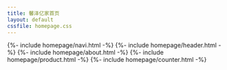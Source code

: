 ```yaml
---
title: 馨泽亿家首页
layout: default
cssfile: homepage.css
---
```


{%- include homepage/navi.html -%}
{%- include homepage/header.html -%}
{%- include homepage/about.html -%}
{%- include homepage/product.html -%}
{%- include homepage/counter.html -%}
